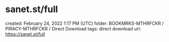 # sanet.st/full

created: February 24, 2022 1:17 PM (UTC)
folder: BOOKMRKS-MTHRFCKR / PIRACY-MTHRFCKR / Direct Download
tags: direct download
url: https://sanet.st/full
